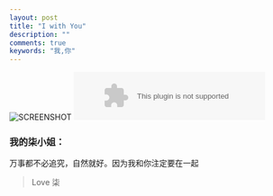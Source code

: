 ```yaml
---
layout: post
title: "I with You"
description: ""
comments: true
keywords: "我,你"
--- 
```

![SCREENSHOT](https://i.loli.net/2019/04/20/5cbb2337db85b.png)
<embed src="//music.163.com/style/swf/widget.swf?sid=22653262&type=2&auto=1&width=320&height=66" width="340" height="86"  allowNetworking="all">
### 我的柒小姐：
万事都不必追究，自然就好。因为我和你注定要在一起
> Love 柒